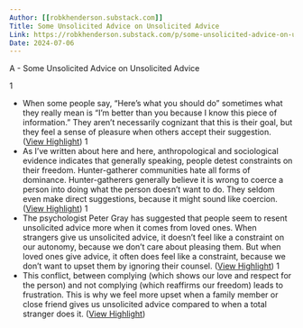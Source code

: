 ```yaml
---
Author: [[robkhenderson.substack.com]]
Title: Some Unsolicited Advice on Unsolicited Advice
Link: https://robkhenderson.substack.com/p/some-unsolicited-advice-on-unsolicited
Date: 2024-07-06
---
```

A - Some Unsolicited Advice on Unsolicited Advice

1
- When some people say, “Here’s what you should do” sometimes what they really mean is “I’m better than you because I know this piece of information.” They aren’t necessarily cognizant that this is their goal, but they feel a sense of pleasure when others accept their suggestion. ([View Highlight](https://instapaper.com/read/1562355149/21604487))
1
- As I’ve written about here and here, anthropological and sociological evidence indicates that generally speaking, people detest constraints on their freedom. Hunter-gatherer communities hate all forms of dominance. Hunter-gatherers generally believe it is wrong to coerce a person into doing what the person doesn’t want to do. They seldom even make direct suggestions, because it might sound like coercion. ([View Highlight](https://instapaper.com/read/1562355149/21604492))
1
- The psychologist Peter Gray has suggested that people seem to resent unsolicited advice more when it comes from loved ones. When strangers give us unsolicited advice, it doesn’t feel like a constraint on our autonomy, because we don’t care about pleasing them. But when loved ones give advice, it often does feel like a constraint, because we don’t want to upset them by ignoring their counsel. ([View Highlight](https://instapaper.com/read/1562355149/21604502))
1
- This conflict, between complying (which shows our love and respect for the person) and not complying (which reaffirms our freedom) leads to frustration. This is why we feel more upset when a family member or close friend gives us unsolicited advice compared to when a total stranger does it. ([View Highlight](https://instapaper.com/read/1562355149/21604510))
